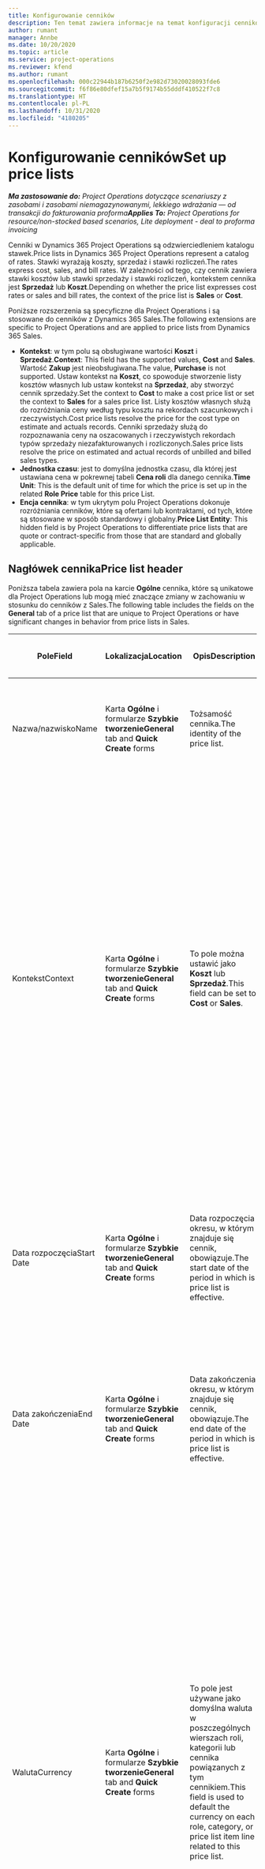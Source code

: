 ```yaml
---
title: Konfigurowanie cenników
description: Ten temat zawiera informacje na temat konfiguracji cenników kosztów i sprzedaży.
author: rumant
manager: Annbe
ms.date: 10/20/2020
ms.topic: article
ms.service: project-operations
ms.reviewer: kfend
ms.author: rumant
ms.openlocfilehash: 000c22944b187b6250f2e982d73020028093fde6
ms.sourcegitcommit: f6f86e80dfef15a7b5f9174b55dddf410522f7c8
ms.translationtype: HT
ms.contentlocale: pl-PL
ms.lasthandoff: 10/31/2020
ms.locfileid: "4180205"
---
```

# <a name="set-up-price-lists"></a><span data-ttu-id="44591-103">Konfigurowanie cenników</span><span class="sxs-lookup"><span data-stu-id="44591-103">Set up price lists</span></span>

<span data-ttu-id="44591-104">_**Ma zastosowanie do:** Project Operations dotyczące scenariuszy z zasobami i zasobami niemagazynowanymi, lekkiego wdrażania — od transakcji do fakturowania proforma_</span><span class="sxs-lookup"><span data-stu-id="44591-104">_**Applies To:** Project Operations for resource/non-stocked based scenarios, Lite deployment - deal to proforma invoicing_</span></span>

<span data-ttu-id="44591-105">Cenniki w Dynamics 365 Project Operations są odzwierciedleniem katalogu stawek.</span><span class="sxs-lookup"><span data-stu-id="44591-105">Price lists in Dynamics 365 Project Operations represent a catalog of rates.</span></span> <span data-ttu-id="44591-106">Stawki wyrażają koszty, sprzedaż i stawki rozliczeń.</span><span class="sxs-lookup"><span data-stu-id="44591-106">The rates express cost, sales, and bill rates.</span></span> <span data-ttu-id="44591-107">W zależności od tego, czy cennik zawiera stawki kosztów lub stawki sprzedaży i stawki rozliczeń, kontekstem cennika jest **Sprzedaż** lub **Koszt**.</span><span class="sxs-lookup"><span data-stu-id="44591-107">Depending on whether the price list expresses cost rates or sales and bill rates, the context of the price list is **Sales** or **Cost**.</span></span>

<span data-ttu-id="44591-108">Poniższe rozszerzenia są specyficzne dla Project Operations i są stosowane do cenników z Dynamics 365 Sales.</span><span class="sxs-lookup"><span data-stu-id="44591-108">The following extensions are specific to Project Operations and are applied to price lists from Dynamics 365 Sales.</span></span>

- <span data-ttu-id="44591-109">**Kontekst**: w tym polu są obsługiwane wartości **Koszt** i **Sprzedaż**.</span><span class="sxs-lookup"><span data-stu-id="44591-109">**Context**: This field has the supported values, **Cost** and **Sales**.</span></span> <span data-ttu-id="44591-110">Wartość **Zakup** jest nieobsługiwana.</span><span class="sxs-lookup"><span data-stu-id="44591-110">The value, **Purchase** is not supported.</span></span> <span data-ttu-id="44591-111">Ustaw kontekst na **Koszt**, co spowoduje stworzenie listy kosztów własnych lub ustaw kontekst na **Sprzedaż**, aby stworzyć cennik sprzedaży.</span><span class="sxs-lookup"><span data-stu-id="44591-111">Set the context to **Cost** to make a cost price list or set the context to **Sales** for a sales price list.</span></span> <span data-ttu-id="44591-112">Listy kosztów własnych służą do rozróżniania ceny według typu kosztu na rekordach szacunkowych i rzeczywistych.</span><span class="sxs-lookup"><span data-stu-id="44591-112">Cost price lists resolve the price for the cost type on estimate and actuals records.</span></span> <span data-ttu-id="44591-113">Cenniki sprzedaży służą do rozpoznawania ceny na oszacowanych i rzeczywistych rekordach typów sprzedaży niezafakturowanych i rozliczonych.</span><span class="sxs-lookup"><span data-stu-id="44591-113">Sales price lists resolve the price on estimated and actual records of unbilled and billed sales types.</span></span>
- <span data-ttu-id="44591-114">**Jednostka czasu**: jest to domyślna jednostka czasu, dla której jest ustawiana cena w pokrewnej tabeli **Cena roli** dla danego cennika.</span><span class="sxs-lookup"><span data-stu-id="44591-114">**Time Unit**: This is the default unit of time for which the price is set up in the related **Role Price** table for this price List.</span></span>
- <span data-ttu-id="44591-115">**Encja cennika**: w tym ukrytym polu Project Operations dokonuje rozróżniania cenników, które są ofertami lub kontraktami, od tych, które są stosowane w sposób standardowy i globalny.</span><span class="sxs-lookup"><span data-stu-id="44591-115">**Price List Entity**: This  hidden field is by Project Operations to differentiate price lists that are quote or contract-specific from those that are standard and globally applicable.</span></span>

## <a name="price-list-header"></a><span data-ttu-id="44591-116">Nagłówek cennika</span><span class="sxs-lookup"><span data-stu-id="44591-116">Price list header</span></span>

<span data-ttu-id="44591-117">Poniższa tabela zawiera pola na karcie **Ogólne** cennika, które są unikatowe dla Project Operations lub mogą mieć znaczące zmiany w zachowaniu w stosunku do cenników z Sales.</span><span class="sxs-lookup"><span data-stu-id="44591-117">The following table includes the fields on the **General** tab of a price list that are unique to Project Operations or have significant changes in behavior from price lists in Sales.</span></span>

| <span data-ttu-id="44591-118">Pole</span><span class="sxs-lookup"><span data-stu-id="44591-118">Field</span></span> | <span data-ttu-id="44591-119">Lokalizacja</span><span class="sxs-lookup"><span data-stu-id="44591-119">Location</span></span> | <span data-ttu-id="44591-120">Opis</span><span class="sxs-lookup"><span data-stu-id="44591-120">Description</span></span> | <span data-ttu-id="44591-121">Wpływ zmian w dalszych etapach</span><span class="sxs-lookup"><span data-stu-id="44591-121">Downstream impact</span></span> |
| --- | --- | --- | --- |
| <span data-ttu-id="44591-122">Nazwa/nazwisko</span><span class="sxs-lookup"><span data-stu-id="44591-122">Name</span></span> | <span data-ttu-id="44591-123">Karta **Ogólne** i formularze **Szybkie tworzenie**</span><span class="sxs-lookup"><span data-stu-id="44591-123">**General** tab and **Quick Create** forms</span></span> | <span data-ttu-id="44591-124">Tożsamość cennika.</span><span class="sxs-lookup"><span data-stu-id="44591-124">The identity of the price list.</span></span> | <span data-ttu-id="44591-125">Cennik jest wyświetlany wraz z wartością na wszystkich stronach list oraz w opcjach rozwijanych.</span><span class="sxs-lookup"><span data-stu-id="44591-125">The price list is shown with this value on all list pages and drop-down options.</span></span>|
| <span data-ttu-id="44591-126">Kontekst</span><span class="sxs-lookup"><span data-stu-id="44591-126">Context</span></span> | <span data-ttu-id="44591-127">Karta **Ogólne** i formularze **Szybkie tworzenie**</span><span class="sxs-lookup"><span data-stu-id="44591-127">**General** tab and **Quick Create** forms</span></span> | <span data-ttu-id="44591-128">To pole można ustawić jako **Koszt** lub **Sprzedaż**.</span><span class="sxs-lookup"><span data-stu-id="44591-128">This field can be set to **Cost** or **Sales**.</span></span> | <span data-ttu-id="44591-129">Cennik ustawiony na **Koszt** jest używany do wyszukiwania ceny w oszacowaniach kosztów i kosztach rzeczywistych.</span><span class="sxs-lookup"><span data-stu-id="44591-129">A price list set to **Cost** is used to look up the price for cost estimates and cost actuals.</span></span> <span data-ttu-id="44591-130">Cennik ustawiony na **Sprzedaż** jest używany do wyszukiwania ceny w oszacowaniach sprzedaży i wartościach rzeczywistych sprzedaży.</span><span class="sxs-lookup"><span data-stu-id="44591-130">A price list set to **Sales** is used to look up the price for sales estimates and sales actuals.</span></span> <span data-ttu-id="44591-131">Tylko cenniki z ustawionym kontekstem na **Sprzedaż** mogą być dołączane do cenników dla klienta, oferty lub kontraktu projektu.</span><span class="sxs-lookup"><span data-stu-id="44591-131">Only price lists that have the context set to **Sales** can be attached to project price lists for customers, project quotes, and project contracts.</span></span> |
| <span data-ttu-id="44591-132">Data rozpoczęcia</span><span class="sxs-lookup"><span data-stu-id="44591-132">Start Date</span></span> | <span data-ttu-id="44591-133">Karta **Ogólne** i formularze **Szybkie tworzenie**</span><span class="sxs-lookup"><span data-stu-id="44591-133">**General** tab and **Quick Create** forms</span></span> | <span data-ttu-id="44591-134">Data rozpoczęcia okresu, w którym znajduje się cennik, obowiązuje.</span><span class="sxs-lookup"><span data-stu-id="44591-134">The start date of the period in which is price list is effective.</span></span> | <span data-ttu-id="44591-135">Wraz z polem **Data końcowa** to pole jest używane w celu określenia cennika, który ma zastosowanie do określonego oszacowania lub konkretnego wiersza.</span><span class="sxs-lookup"><span data-stu-id="44591-135">With the **End Date** field, this field is used to determine which price list is applicable for a certain estimate or actual line.</span></span> |
| <span data-ttu-id="44591-136">Data zakończenia</span><span class="sxs-lookup"><span data-stu-id="44591-136">End Date</span></span> | <span data-ttu-id="44591-137">Karta **Ogólne** i formularze **Szybkie tworzenie**</span><span class="sxs-lookup"><span data-stu-id="44591-137">**General** tab and **Quick Create** forms</span></span> | <span data-ttu-id="44591-138">Data zakończenia okresu, w którym znajduje się cennik, obowiązuje.</span><span class="sxs-lookup"><span data-stu-id="44591-138">The end date of the period in which is price list is effective.</span></span> | <span data-ttu-id="44591-139">Wraz z polem **Data startowa** to pole jest używane w celu określenia cennika, który ma zastosowanie do określonego oszacowania lub konkretnego wiersza.</span><span class="sxs-lookup"><span data-stu-id="44591-139">With the **Start Date** field, this field is used to determine which price list is applicable for a certain estimate or actual line.</span></span> |
| <span data-ttu-id="44591-140">Waluta</span><span class="sxs-lookup"><span data-stu-id="44591-140">Currency</span></span> | <span data-ttu-id="44591-141">Karta **Ogólne** i formularze **Szybkie tworzenie**</span><span class="sxs-lookup"><span data-stu-id="44591-141">**General** tab and **Quick Create** forms</span></span> | <span data-ttu-id="44591-142">To pole jest używane jako domyślna waluta w poszczególnych wierszach roli, kategorii lub cennika powiązanych z tym cennikiem.</span><span class="sxs-lookup"><span data-stu-id="44591-142">This field is used to default the currency on each role, category, or price list item line related to this price list.</span></span> | <span data-ttu-id="44591-143">Nie można tworzyć cenników, roli, kategorii lub wierszy pozycji cennika w **Sprzedaży** w walutach innych niż podana waluta.</span><span class="sxs-lookup"><span data-stu-id="44591-143">On **Sales** price lists, roles, categories, or price list item lines can't be created in any currency other than this currency.</span></span> <span data-ttu-id="44591-144">W przypadku cenników **Koszt** można utworzyć wiersz ceny roli w dowolnej walucie.</span><span class="sxs-lookup"><span data-stu-id="44591-144">On **Cost** price lists, you can create a role price line in any currency.</span></span> <span data-ttu-id="44591-145">Waluta zdefiniowana w tym miejscu jest używana jako domyślna.</span><span class="sxs-lookup"><span data-stu-id="44591-145">The currency defined here is used as a default.</span></span> <span data-ttu-id="44591-146">Zależne od konfiguracji użytkownika ceny ról mogą zastąpić tę wartość w celu włączenia konfiguracji stawki kosztów pracy w dowolnej walucie.</span><span class="sxs-lookup"><span data-stu-id="44591-146">The user setup that is related role prices can override this value to enable labor cost rate setup in any currency.</span></span> <span data-ttu-id="44591-147">Stawki kosztów kategorii i koszty pozycji cennika można skonfigurować wyłącznie w walucie zdefiniowanej w tym miejscu.</span><span class="sxs-lookup"><span data-stu-id="44591-147">Category cost rates and price list item costs can be set up only in the currency defined here.</span></span> |
| <span data-ttu-id="44591-148">Jednostka czasu</span><span class="sxs-lookup"><span data-stu-id="44591-148">Time Unit</span></span> | <span data-ttu-id="44591-149">Karta **Ogólne** i formularze **Szybkie tworzenie**</span><span class="sxs-lookup"><span data-stu-id="44591-149">**General** tab and **Quick Create** forms</span></span> | <span data-ttu-id="44591-150">To pole jest używane jako domyślna jednostka czasu w poszczególnych wierszach roli cennika.</span><span class="sxs-lookup"><span data-stu-id="44591-150">This field is used to default the time unit on each role line related to this price list.</span></span> | <span data-ttu-id="44591-151">Ta wartość pola jest używana tylko w pokrewnych ustawieniach cen ról.</span><span class="sxs-lookup"><span data-stu-id="44591-151">This field value is only used on related role price setup.</span></span> <span data-ttu-id="44591-152">W przypadku cenników **Koszt** oraz **Sprzedaż** można utworzyć wiersz ceny w dowolnej jednostce czasu.</span><span class="sxs-lookup"><span data-stu-id="44591-152">On **Cost** and **Sales** price lists, you can create a role price line in any unit of time.</span></span> <span data-ttu-id="44591-153">Jednostka czasu zdefiniowana w tym miejscu jest używana jako domyślna.</span><span class="sxs-lookup"><span data-stu-id="44591-153">The time unit defined here is used as a default.</span></span> <span data-ttu-id="44591-154">Zależne od konfiguracji użytkownika ceny ról mogą zastąpić tę wartość w celu włączenia konfiguracji stawki kosztów pracy i rozliczania w dowolnej jednostce czasu.</span><span class="sxs-lookup"><span data-stu-id="44591-154">The user setup related role prices can override this value to enable labor cost and bill rate setup in any unit of time.</span></span> |
| <span data-ttu-id="44591-155">Opis</span><span class="sxs-lookup"><span data-stu-id="44591-155">Description</span></span> | <span data-ttu-id="44591-156">Karta **Ogólne** i formularze **Szybkie tworzenie**</span><span class="sxs-lookup"><span data-stu-id="44591-156">**General** tab and **Quick Create** forms</span></span> | <span data-ttu-id="44591-157">Jest to pole tekstowe umożliwiające wyświetlanie wielowierszowego opisu cennika.</span><span class="sxs-lookup"><span data-stu-id="44591-157">This text field allows you to provide a multi-line description of the price list.</span></span> | <span data-ttu-id="44591-158">To pole jest wyświetlane w widokach **Skojarzonych** z cennikiem w różnych encjach, w których znajdują się pokrewne cenniki.</span><span class="sxs-lookup"><span data-stu-id="44591-158">This field is shown in the **Associated** views on the price list in various entities that have related price lists.</span></span> |
